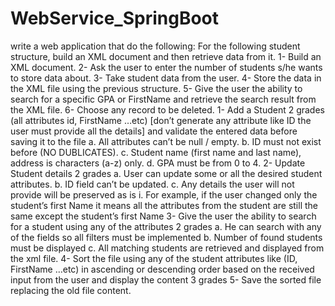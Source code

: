 # WebService_SpringBoot
write a web application that do the following: For the following student structure, build an XML document and then retrieve data from it.
1- Build an XML document. 
2- Ask the user to enter the number of students s/he wants to store data about. 
3- Take student data from the user. 
4- Store the data in the XML file using the previous structure. 
5- Give the user the ability to search for a specific GPA or FirstName and retrieve the search result from the XML file. 
6- Choose any record to be deleted.
1- Add a Student 2 grades (all attributes id, FirstName …etc) [don’t generate any attribute like ID the user must provide all the details] and validate the entered data before saving it to the file
a. All attributes can’t be null / empty.
b. ID must not exist before (NO DUBLICATES).
c. Student name (first name and last name), address is characters (a-z) only.
d. GPA must be from 0 to 4.
2- Update Student details 2 grades
a. User can update some or all the desired student attributes.
b. ID field can’t be updated.
c. Any details the user will not provide will be preserved as is
i. For example, if the user changed only the student’s first Name it means all the attributes from the student are still the same except the student’s first Name
3- Give the user the ability to search for a student using any of the attributes 2 grades
a. He can search with any of the fields so all filters must be implemented
b. Number of found students must be displayed
c. All matching students are retrieved and displayed from the xml file.
4- Sort the file using any of the student attributes like (ID, FirstName …etc) in ascending or descending order based on the received input from the user and display the content 3 grades
5- Save the sorted file replacing the old file content.
